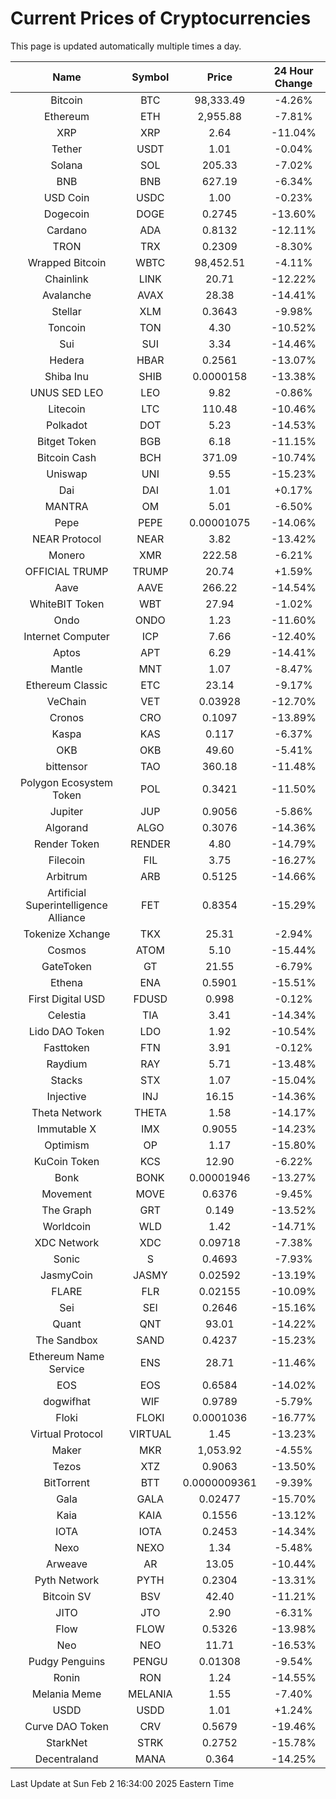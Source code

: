 # Current Prices of Cryptocurrencies
This page is updated automatically multiple times a day.

| Name | Symbol | Price | 24 Hour Change |
| :---: |:---:| :---: | :---: |
| Bitcoin | BTC | 98,333.49 | -4.26% |
| Ethereum | ETH | 2,955.88 | -7.81% |
| XRP | XRP | 2.64 | -11.04% |
| Tether | USDT | 1.01 | -0.04% |
| Solana | SOL | 205.33 | -7.02% |
| BNB | BNB | 627.19 | -6.34% |
| USD Coin | USDC | 1.00 | -0.23% |
| Dogecoin | DOGE | 0.2745 | -13.60% |
| Cardano | ADA | 0.8132 | -12.11% |
| TRON | TRX | 0.2309 | -8.30% |
| Wrapped Bitcoin | WBTC | 98,452.51 | -4.11% |
| Chainlink | LINK | 20.71 | -12.22% |
| Avalanche | AVAX | 28.38 | -14.41% |
| Stellar | XLM | 0.3643 | -9.98% |
| Toncoin | TON | 4.30 | -10.52% |
| Sui | SUI | 3.34 | -14.46% |
| Hedera | HBAR | 0.2561 | -13.07% |
| Shiba Inu | SHIB | 0.0000158 | -13.38% |
| UNUS SED LEO | LEO | 9.82 | -0.86% |
| Litecoin | LTC | 110.48 | -10.46% |
| Polkadot | DOT | 5.23 | -14.53% |
| Bitget Token | BGB | 6.18 | -11.15% |
| Bitcoin Cash | BCH | 371.09 | -10.74% |
| Uniswap | UNI | 9.55 | -15.23% |
| Dai | DAI | 1.01 | +0.17% |
| MANTRA | OM | 5.01 | -6.50% |
| Pepe | PEPE | 0.00001075 | -14.06% |
| NEAR Protocol | NEAR | 3.82 | -13.42% |
| Monero | XMR | 222.58 | -6.21% |
| OFFICIAL TRUMP | TRUMP | 20.74 | +1.59% |
| Aave | AAVE | 266.22 | -14.54% |
| WhiteBIT Token | WBT | 27.94 | -1.02% |
| Ondo | ONDO | 1.23 | -11.60% |
| Internet Computer | ICP | 7.66 | -12.40% |
| Aptos | APT | 6.29 | -14.41% |
| Mantle | MNT | 1.07 | -8.47% |
| Ethereum Classic | ETC | 23.14 | -9.17% |
| VeChain | VET | 0.03928 | -12.70% |
| Cronos | CRO | 0.1097 | -13.89% |
| Kaspa | KAS | 0.117 | -6.37% |
| OKB | OKB | 49.60 | -5.41% |
| bittensor | TAO | 360.18 | -11.48% |
| Polygon Ecosystem Token | POL | 0.3421 | -11.50% |
| Jupiter | JUP | 0.9056 | -5.86% |
| Algorand | ALGO | 0.3076 | -14.36% |
| Render Token | RENDER | 4.80 | -14.79% |
| Filecoin | FIL | 3.75 | -16.27% |
| Arbitrum | ARB | 0.5125 | -14.66% |
| Artificial Superintelligence Alliance | FET | 0.8354 | -15.29% |
| Tokenize Xchange | TKX | 25.31 | -2.94% |
| Cosmos | ATOM | 5.10 | -15.44% |
| GateToken | GT | 21.55 | -6.79% |
| Ethena | ENA | 0.5901 | -15.51% |
| First Digital USD | FDUSD | 0.998 | -0.12% |
| Celestia | TIA | 3.41 | -14.34% |
| Lido DAO Token | LDO | 1.92 | -10.54% |
| Fasttoken | FTN | 3.91 | -0.12% |
| Raydium | RAY | 5.71 | -13.48% |
| Stacks | STX | 1.07 | -15.04% |
| Injective | INJ | 16.15 | -14.36% |
| Theta Network | THETA | 1.58 | -14.17% |
| Immutable X | IMX | 0.9055 | -14.23% |
| Optimism | OP | 1.17 | -15.80% |
| KuCoin Token | KCS | 12.90 | -6.22% |
| Bonk | BONK | 0.00001946 | -13.27% |
| Movement | MOVE | 0.6376 | -9.45% |
| The Graph | GRT | 0.149 | -13.52% |
| Worldcoin | WLD | 1.42 | -14.71% |
| XDC Network | XDC | 0.09718 | -7.38% |
| Sonic | S | 0.4693 | -7.93% |
| JasmyCoin | JASMY | 0.02592 | -13.19% |
| FLARE | FLR | 0.02155 | -10.09% |
| Sei | SEI | 0.2646 | -15.16% |
| Quant | QNT | 93.01 | -14.22% |
| The Sandbox | SAND | 0.4237 | -15.23% |
| Ethereum Name Service | ENS | 28.71 | -11.46% |
| EOS | EOS | 0.6584 | -14.02% |
| dogwifhat | WIF | 0.9789 | -5.79% |
| Floki | FLOKI | 0.0001036 | -16.77% |
| Virtual Protocol | VIRTUAL | 1.45 | -13.23% |
| Maker | MKR | 1,053.92 | -4.55% |
| Tezos | XTZ | 0.9063 | -13.50% |
| BitTorrent | BTT | 0.0000009361 | -9.39% |
| Gala | GALA | 0.02477 | -15.70% |
| Kaia | KAIA | 0.1556 | -13.12% |
| IOTA | IOTA | 0.2453 | -14.34% |
| Nexo | NEXO | 1.34 | -5.48% |
| Arweave | AR | 13.05 | -10.44% |
| Pyth Network | PYTH | 0.2304 | -13.31% |
| Bitcoin SV | BSV | 42.40 | -11.21% |
| JITO | JTO | 2.90 | -6.31% |
| Flow | FLOW | 0.5326 | -13.98% |
| Neo | NEO | 11.71 | -16.53% |
| Pudgy Penguins | PENGU | 0.01308 | -9.54% |
| Ronin | RON | 1.24 | -14.55% |
| Melania Meme | MELANIA | 1.55 | -7.40% |
| USDD | USDD | 1.01 | +1.24% |
| Curve DAO Token | CRV | 0.5679 | -19.46% |
| StarkNet | STRK | 0.2752 | -15.78% |
| Decentraland | MANA | 0.364 | -14.25% |

Last Update at Sun Feb  2 16:34:00 2025 Eastern Time